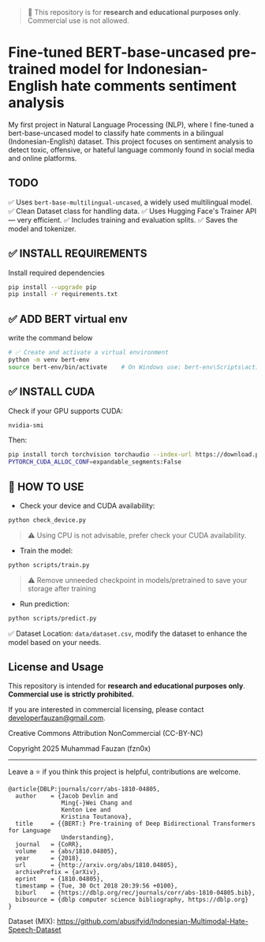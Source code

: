 > 🚫 This repository is for **research and educational purposes only**. Commercial use is not allowed.

# Fine-tuned BERT-base-uncased pre-trained model for Indonesian-English hate comments sentiment analysis

My first project in Natural Language Processing (NLP), where I fine-tuned a bert-base-uncased model to classify hate comments in a bilingual (Indonesian-English) dataset. This project focuses on sentiment analysis to detect toxic, offensive, or hateful language commonly found in social media and online platforms.

## TODO

✅ Uses `bert-base-multilingual-uncased`, a widely used multilingual model.
✅ Clean Dataset class for handling data.
✅ Uses Hugging Face's Trainer API — very efficient.
✅ Includes training and evaluation splits.
✅ Saves the model and tokenizer.

## ✅ INSTALL REQUIREMENTS

Install required dependencies

```sh
pip install --upgrade pip
pip install -r requirements.txt
```

## ✅ ADD BERT virtual env

write the command below

```sh
# ✅ Create and activate a virtual environment
python -m venv bert-env
source bert-env/bin/activate    # On Windows use: bert-env\Scripts\activate
```

## ✅ INSTALL CUDA

Check if your GPU supports CUDA:

```sh
nvidia-smi
```

Then:

```sh
pip install torch torchvision torchaudio --index-url https://download.pytorch.org/whl/cu121
PYTORCH_CUDA_ALLOC_CONF=expandable_segments:False
```

## 🔧 HOW TO USE

- Check your device and CUDA availability:

```sh
python check_device.py
```

> :warning: Using CPU is not advisable, prefer check your CUDA availability.

- Train the model:

```sh
python scripts/train.py
```

> :warning: Remove unneeded checkpoint in models/pretrained to save your storage after training

- Run prediction:

```sh
python scripts/predict.py
```

✅ Dataset Location: `data/dataset.csv`, modify the dataset to enhance the model based on your needs.

## License and Usage

This repository is intended for **research and educational purposes only**.  
**Commercial use is strictly prohibited.**

If you are interested in commercial licensing, please contact developerfauzan@gmail.com.

Creative Commons Attribution NonCommercial (CC-BY-NC)

Copyright 2025 Muhammad Fauzan (fzn0x)

---

Leave a ⭐ if you think this project is helpful, contributions are welcome.

```
@article{DBLP:journals/corr/abs-1810-04805,
  author    = {Jacob Devlin and
               Ming{-}Wei Chang and
               Kenton Lee and
               Kristina Toutanova},
  title     = {{BERT:} Pre-training of Deep Bidirectional Transformers for Language
               Understanding},
  journal   = {CoRR},
  volume    = {abs/1810.04805},
  year      = {2018},
  url       = {http://arxiv.org/abs/1810.04805},
  archivePrefix = {arXiv},
  eprint    = {1810.04805},
  timestamp = {Tue, 30 Oct 2018 20:39:56 +0100},
  biburl    = {https://dblp.org/rec/journals/corr/abs-1810-04805.bib},
  bibsource = {dblp computer science bibliography, https://dblp.org}
}
```

Dataset (MIX): https://github.com/abusifyid/Indonesian-Multimodal-Hate-Speech-Dataset